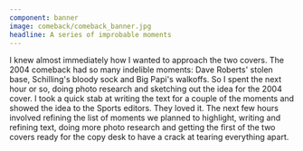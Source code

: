```yaml
---
component: banner
image: comeback/comeback_banner.jpg
headline: A series of improbable moments
---
```



I knew almost immediately how I wanted to approach the two covers. The 2004 comeback had so many indelible moments: Dave Roberts' stolen base, Schilling's bloody sock and Big Papi's walkoffs. So I spent the next hour or so, doing photo research and sketching out the idea for the 2004 cover. I took a quick stab at writing the text for a couple of the moments and showed the idea to the Sports editors. They loved it. The next few hours involved refining the list of moments we planned to highlight, writing and refining text, doing more photo research and getting the first of the two covers ready for the copy desk to have a crack at tearing everything apart.